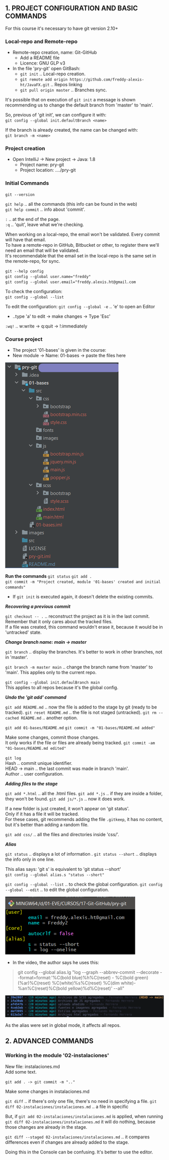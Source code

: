 ## 1. PROJECT CONFIGURATION AND BASIC COMMANDS

For this course it's necessary to have git version 2.10+

### Local-repo and Remote-repo

- Remote-repo creation, name: Git-GitHub
    - Add a README file
    - Licence: GNU GLP v3
- In the file 'pry-git' open GitBash:
    - `git init` .. Local-repo creation.
    - `git remote add origin https://github.com/freddy-alexis-ht/JavaFX.git` .. Repos linking
    - `git pull origin master` .. Branches sync.


It's possible that on execution of `git init` a message is shown recommending us to change the default branch from 'master' to 'main'.  

So, previous of 'git init', we can configure it with:  
`git config --global init.defaultBranch <name>`  

If the branch is already created, the name can be changed with:  
`git branch -m <name>`  

### Project creation

- Open IntelliJ -> New project -> Java: 1.8
    - Project name: pry-git
    - Project location: ..../pry-git

### Initial Commands

`git --version`  

`git help` .. all the commands (this info can be found in the web)  
`git help commit` .. info about 'commit'.

`:` .. at the end of the page.  
`:q` .. 'quit', leave what we're checking.

When working on a local-repo, the email won't be validated. Every commit will have that email.  
To have a remote-repo in GitHub, Bitbucket or other, to register there we'll need an email that will be validated.  
It's recommendable that the email set in the local-repo is the same set in the remote-repo, for sync.

`git --help config`  
`git config --global user.name="freddy"`  
`git config --global user.email="freddy.alexis.ht@gmail.com`  

To check the configuration:  
`git config --global --list`  

To edit the configuration:
`git config --global -e` .. 'e' to open an Editor  
- ..type 'a' to edit -> make changes -> Type 'Esc' 
 
`:wq!` .. w:write -> q:quit -> !:immediately


### Course project

- The project '01-bases' is given in the course: 
- New module -> Name: 01-bases -> paste the files here

![](images/pry_01-bases_added.png)

**Run the commands**
`git status`
`git add .`  
`git commit -m "Project created, module '01-bases' created and initial commands"`  

- If `git init` is executed again, it doesn't delete the existing commits.

***Recovering a previous commit***

`git checkout -- .` .. reconstruct the project as it is in the last commit.  
Remember that it only cares about the tracked files.  
If a file was created, this command wouldn't erase it, because it would be in 'untracked' state.

***Change branch name: main -> master***

`git branch` .. display the branches.
It's better to work in other branches, not in 'master'.

`git branch -m master main` .. change the branch name from 'master' to 'main'.
This applies only to the current repo.

`git config --global init.defaulBranch main`  
This applies to all repos because it's the global config.  

***Undo the 'git add' command***

`git add README.md` .. now the file is added to the stage by git (ready to be tracked). 
`git reset README.md` .. the file is not staged (untracked).
`git rm --cached README.md` .. another option.

`git add 01-bases/README.md`
`git commit -m "01-bases/README.md added"`

Make some changes, commit those changes.  
It only works if the file or files are already being tracked.
`git commit -am "01-bases/README.md edited"`

`git log`  
Hash .. commit unique identifier.  
HEAD -> main .. the last commit was made in branch 'main'.  
Author .. user configuration.

***Adding files to the stage***

`git add *.html` .. all the .html files.
`git add *.js` .. if they are inside a folder, they won't be found.
`git add js/*.js` .. now it does work.

If a new folder is just created, it won't appear on 'git status'.  
Only if it has a file it will be tracked.  
For these cases, git recommends adding the file `.gitkeep`, it has no content, but it's better than adding a random file.

`git add css/` .. all the files and directories inside 'css/'.

***Alias***

`git status` .. displays a lot of information  .
`git status --short` .. displays the info only in one line.

This alias says: 'git s' is equivalent to 'git status --short'  
`git config --global alias.s "status --short"`  

`git config --global --list` .. to check the global configuration.
`git config --global --edit` .. to edit the global configuration.

![](images/alias.png)

- In the video, the author says he uses this:
> git config --global alias.lg "log --graph --abbrev-commit --decorate --format=format:'%C(bold blue)%h%C(reset) - %C(bold green)(%ar)%C(reset) %C(white)%s%C(reset) %C(dim white)- %an%C(reset)%C(bold yellow)%d%C(reset)' --all"

![](images/alias-2.png)

As the alias were set in global mode, it affects all repos.


## 2. ADVANCED COMMANDS

### Working in the module '02-instalaciones'

New file: instalaciones.md  
Add some text.  

`git add . -> git commit -m ".."`  

Make some changes in instalaciones.md  

`git diff` .. if there's only one file, there's no need in specifying a file.
`git diff 02-instalaciones/instalaciones.md` .. a file in specific

But, if `git add 02-instalaciones/instalaciones.md` is applied, when running `git diff 02-instalaciones/instalaciones.md` it will do nothing, because those changes are already in the stage.  

`git diff --staged 02-instalaciones/instalaciones.md` .. it compares differences even if changes are already added to the stage.

Doing this in the Console can be confusing. It's better to use the editor.  







